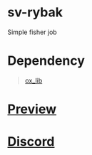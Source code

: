 # sv-rybak

Simple fisher job

# Dependency
> [ox_lib](https://github.com/overextended/ox_lib)

# [Preview](https://youtu.be/usHcjFA5F3s)

# [Discord](https://discord.gg/FPks2HQV7A) 
